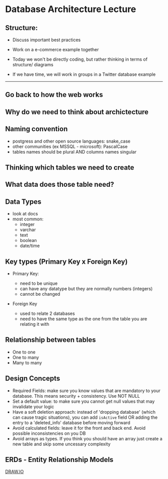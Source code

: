 # Database Architecture Lecture

## Structure: 

- Discuss important best practices

- Work on a e-commerce example together

- Today we won't be directly coding, but rather thinking in terms of structure/ diagrams

- If we have time, we will work in groups in a Twitter database example





















---------------





## Go back to how the web works

## Why do we need to think about archictecture

## Naming convention
 - postgress and other open source languages: snake_case
 - other communities (ex MSSQL - microsoft): PascalCase
 - tables names should be plural AND columns names singular


## Thinking which tables we need to create


## What data does those table need?


## Data Types

- look at docs
- most common: 
    * integer
    * varchar
    * text
    * boolean
    * date/time

## Key types (Primary Key x Foreign Key)

- Primary Key: 
    * need to be unique
    * can have any datatype but they are normally numbers (integers)
    * cannot be changed

- Foreign Key
    * used to relate 2 databases
    * need to have the same type as the one from the table you are relating it with


## Relationship between tables

- One to one
- One to many
- Many to many


## Design Concepts 

- Required Fields: make sure you know values that are mandatory to your database. This means security + consistency. Use NOT NULL
- Set a default value: to make sure you cannot get null values that may invalidate your logic
- Have a soft deletion approach: instead of 'dropping database' (which can cause tragic situations), you can add `isActive` field OR adding the entry to a 'deleted_info' database before moving forward
- Avoid calculated fields: leave it for the front and back end. Avoid possible inconsistencies on you DB
- Avoid arrays as types. If you think you should have an array just create a new table and skip some uncessary complexity

## ERDs - Entity Relationship Models

[DRAW.IO](draw.io)